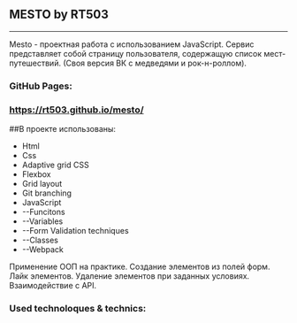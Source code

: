 ## MESTO by RT503
---
Mesto - проектная работа с использованием JavaScript. Сервис представляет собой страницу пользователя, содержащую список мест-путешествий.
(Своя версия ВК с медведями и рок-н-роллом).

### GitHub Pages:
### https://rt503.github.io/mesto/

##В проекте использованы: 

* Html
* Css
* Adaptive grid CSS
* Flexbox
* Grid layout
* Git branching
* JavaScript
* --Funcitons
* --Variables
* --Form Validation techniques
* --Classes
* --Webpack 

Применение ООП на практике. 
Создание элементов из полей форм.
Лайк элементов. Удаление элементов при заданных условиях.
Взаимодействие с API.


### Used technoloques & technics:



